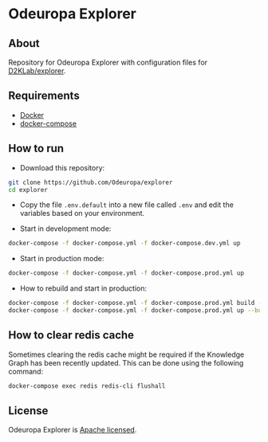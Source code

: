 # Odeuropa Explorer

## About

Repository for Odeuropa Explorer with configuration files for [D2KLab/explorer](https://github.com/D2KLab/explorer).

## Requirements

* [Docker](https://docs.docker.com/engine/)
* [docker-compose](https://docs.docker.com/compose/)

## How to run

- Download this repository:

```bash
git clone https://github.com/Odeuropa/explorer
cd explorer
```

- Copy the file `.env.default` into a new file called `.env` and edit the variables based on your environment.

- Start in development mode:

```bash
docker-compose -f docker-compose.yml -f docker-compose.dev.yml up
```

- Start in production mode:

```bash
docker-compose -f docker-compose.yml -f docker-compose.prod.yml up
```

- How to rebuild and start in production:

```bash
docker-compose -f docker-compose.yml -f docker-compose.prod.yml build --no-cache
docker-compose -f docker-compose.yml -f docker-compose.prod.yml up --build --force-recreate -d
```

## How to clear redis cache

Sometimes clearing the redis cache might be required if the Knowledge Graph has been recently updated. This can be done using the following command:

```bash
docker-compose exec redis redis-cli flushall
```

## License

Odeuropa Explorer is [Apache licensed](https://github.com/Odeuropa/explorer/blob/main/LICENSE).
